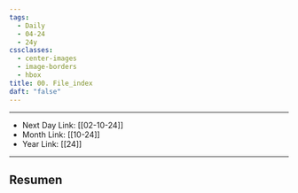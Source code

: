 ```yaml
---
tags:
  - Daily
  - 04-24
  - 24y
cssclasses:
  - center-images
  - image-borders
  - hbox
title: 00. File_index
daft: "false"
---
```

---
- Next Day Link: [[02-10-24]]
- Month Link: [[10-24]] 
- Year Link: [[24]]
___
## Resumen 
